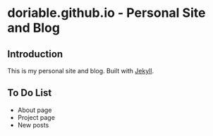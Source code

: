 # doriable.github.io - Personal Site and Blog

## Introduction

This is my personal site and blog. Built with [Jekyll](http://jekyllrb.com/).

## To Do List
+ About page
+ Project page
+ New posts
